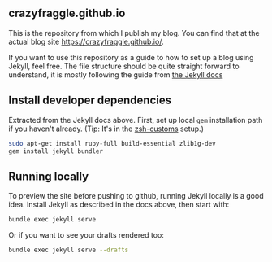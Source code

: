 ## crazyfraggle.github.io

This is the repository from which I publish my blog. You can find that at the
actual blog site https://crazyfraggle.github.io/.

If you want to use this repository as a guide to how to set up a blog using
Jekyll, feel free. The file structure should be quite straight forward to
understand, it is mostly following the guide from
[the Jekyll docs](https://jekyllrb.com/docs/)

## Install developer dependencies

Extracted from the Jekyll docs above. 
First, set up local `gem` installation path if you haven't already. (Tip: It's
in the [zsh-customs](https://github.com/crazyfraggle/zsh-customs) setup.)

```sh
sudo apt-get install ruby-full build-essential zlib1g-dev
gem install jekyll bundler
```

## Running locally

To preview the site before pushing to github, running Jekyll locally is a good
idea. Install Jekyll as described in the docs above, then start with:

```sh
bundle exec jekyll serve
```

Or if you want to see your drafts rendered too:

```sh
bundle exec jekyll serve --drafts
```
